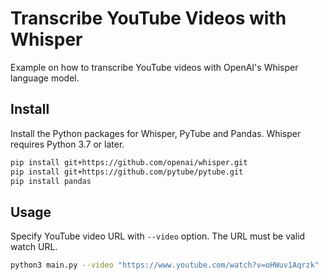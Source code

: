 # Transcribe YouTube Videos with Whisper

Example on how to transcribe YouTube videos with OpenAI's Whisper language model.

## Install

Install the Python packages for Whisper, PyTube and Pandas. Whisper requires Python 3.7 or later.

```sh
pip install git+https://github.com/openai/whisper.git 
pip install git+https://github.com/pytube/pytube.git
pip install pandas
```

## Usage
Specify YouTube video URL with `--video` option. The URL must be valid watch URL.

```sh
python3 main.py --video "https://www.youtube.com/watch?v=oHWuv1Aqrzk"
```